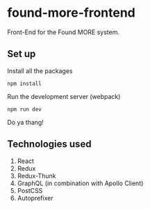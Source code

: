# found-more-frontend
Front-End for the Found MORE system. 

## Set up
Install all the packages
```
npm install
```

Run the development server (webpack)
```
npm run dev
```

Do ya thang!

## Technologies used
1. React
2. Redux
3. Redux-Thunk
3. GraphQL (in combination with Apollo Client)
4. PostCSS
5. Autoprefixer
